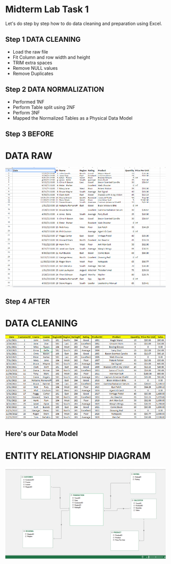 
# Midterm Lab Task 1
Let's do step by step how to do data cleaning and preparation using Excel.

## Step 1 DATA CLEANING
- Load the raw file
- Fit Column and row width and height
- TRIM extra spaces
- Remove NULL values
- Remove Duplicates
## Step 2 DATA NORMALIZATION
- Performed 1NF
- Perform Table split using 2NF
- Perform 3NF
- Mapped the Normalized Tables as a Physical Data Model
## Step 3 BEFORE
# DATA RAW
![screenshot](/Midterm%20Task%201/Images/DataRAW.png)
## Step 4 AFTER
# DATA CLEANING
![screenshot](/Midterm%20Task%201/Images/Data%20Cleaning.png)
## Here's our Data Model
 # ENTITY RELATIONSHIP DIAGRAM
![screenshot](/Midterm%20Task%201/Images/ERD.ss.png)
